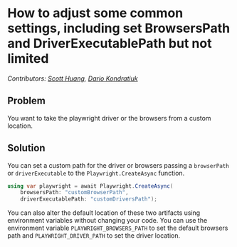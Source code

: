 # How to adjust some common settings, including set BrowsersPath and DriverExecutablePath but not limited
_Contributors: [Scott Huang](https://github.com/ScottHuangZL), [Dario Kondratiuk](https://www.hardkoded.com/)_

## Problem

You want to take the playwright driver or the browsers from a custom location.

## Solution

You can set a custom path for the driver or browsers passing a `browserPath` or `driverExecutable` to the `Playwright.CreateAsync` function.

```cs
using var playwright = await Playwright.CreateAsync(
    browsersPath: "customBrowserPath", 
    driverExecutablePath: "customDriversPath");
```

You can also alter the default location of these two artifacts using environment variables without changing your code.
You can use the environment variable `PLAYWRIGHT_BROWSERS_PATH` to set the default browsers path and `PLAYWRIGHT_DRIVER_PATH`  to set the driver location.
